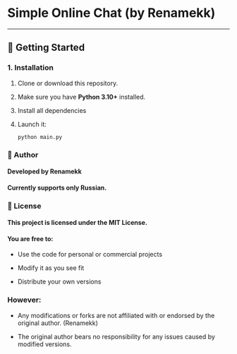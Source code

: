 # Simple Online Chat (by Renamekk)

---

## 🚀 Getting Started

### 1. Installation

1. Clone or download this repository.
2. Make sure you have **Python 3.10+** installed.
3. Install all dependencies
4. Launch it:

   ```
   python main.py
   ```

### 👤 Author

#### Developed by Renamekk

#### Currently supports only Russian.

### 📝 License

#### This project is licensed under the MIT License.

#### You are free to:

- Use the code for personal or commercial projects

- Modify it as you see fit

- Distribute your own versions

### However:

- Any modifications or forks are not affiliated with or endorsed by the original author. (Renamekk)

- The original author bears no responsibility for any issues caused by modified versions.
